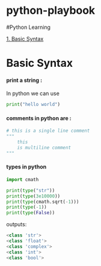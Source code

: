 # python-playbook
#Python Learning

[1. Basic Syntax](#basic-syntax)























# Basic Syntax
#### print a string :
 In python we can use
```python
print("hello world")
```
#### comments in python are :
```python
# this is a single line comment
"""
    this 
    is multiline comment    
"""
```

#### types in python
```python
import cmath

print(type("str"))
print(type(3e10000))
print(type(cmath.sqrt(-1)))
print(type(-1))
print(type(False))
```
outputs:
```python
<class 'str'>
<class 'float'>
<class 'complex'>
<class 'int'>
<class 'bool'>

```
